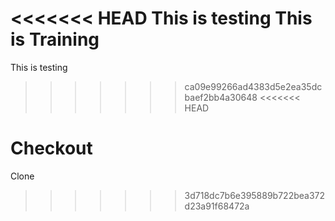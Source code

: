 <<<<<<< HEAD
This is testing
This is Training
=======
This is testing
>>>>>>> ca09e99266ad4383d5e2ea35dcbaef2bb4a30648
<<<<<<< HEAD

Checkout
=======
Clone
>>>>>>> 3d718dc7b6e395889b722bea372d23a91f68472a
